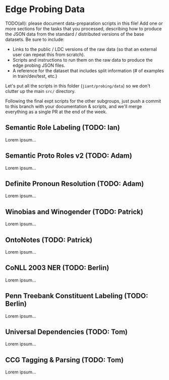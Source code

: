 # Edge Probing Data

TODO(all): please document data-preparation scripts in this file! Add one or more sections for the tasks that you processed, describing how to produce the JSON data from the standard / distributed versions of the base datasets. Be sure to include:

- Links to the public / LDC versions of the raw data (so that an external user 
  can repeat this from scratch).
- Scripts and instructions to run them on the raw data to produce the edge 
  probing JSON files.
- A reference for the dataset that includes split information (# of 
  examples in train/dev/test, etc.)

Let's put all the scripts in this folder (`jiant/probing/data`) so we don't clutter up the main `src/` directory.

Following the final expt scripts for the other subgroups, just push a commit to this branch with your documentation & scripts, and we'll merge everything as a single PR at the end of the week.


## Semantic Role Labeling (TODO: Ian)

Lorem ipsum...

## Semantic Proto Roles v2 (TODO: Adam)

Lorem ipsum...

## Definite Pronoun Resolution (TODO: Adam)

Lorem ipsum...

## Winobias and Winogender (TODO: Patrick)

Lorem ipsum...

## OntoNotes (TODO: Patrick)

Lorem ipsum...

## CoNLL 2003 NER (TODO: Berlin)

Lorem ipsum...

## Penn Treebank Constituent Labeling (TODO: Berlin)

Lorem ipsum...

## Universal Dependencies (TODO: Tom)

Lorem ipsum...

## CCG Tagging & Parsing (TODO: Tom)

Lorem ipsum...

